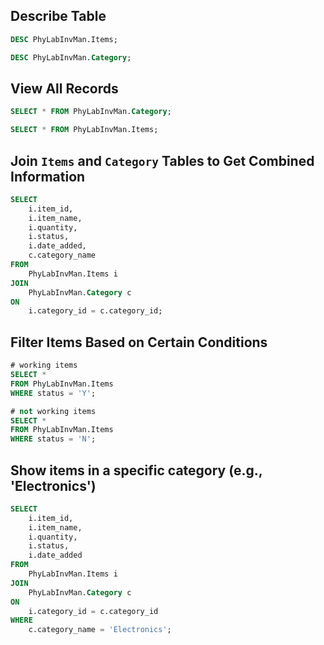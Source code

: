 ## Describe Table  
```sql
DESC PhyLabInvMan.Items;
```  
```sql
DESC PhyLabInvMan.Category;
```  
## View All Records  
```sql
SELECT * FROM PhyLabInvMan.Category;
```  
```sql
SELECT * FROM PhyLabInvMan.Items;
```  
## Join `Items` and `Category` Tables to Get Combined Information  
```sql
SELECT 
    i.item_id,
    i.item_name,
    i.quantity,
    i.status,
    i.date_added,
    c.category_name
FROM 
    PhyLabInvMan.Items i
JOIN 
    PhyLabInvMan.Category c
ON 
    i.category_id = c.category_id;
```  
## Filter Items Based on Certain Conditions  
```sql
# working items
SELECT * 
FROM PhyLabInvMan.Items
WHERE status = 'Y';
```  
```sql
# not working items
SELECT * 
FROM PhyLabInvMan.Items
WHERE status = 'N';
```  
## Show items in a specific category (e.g., 'Electronics')  
```sql
SELECT 
    i.item_id,
    i.item_name,
    i.quantity,
    i.status,
    i.date_added
FROM 
    PhyLabInvMan.Items i
JOIN 
    PhyLabInvMan.Category c
ON 
    i.category_id = c.category_id
WHERE 
    c.category_name = 'Electronics';
```  